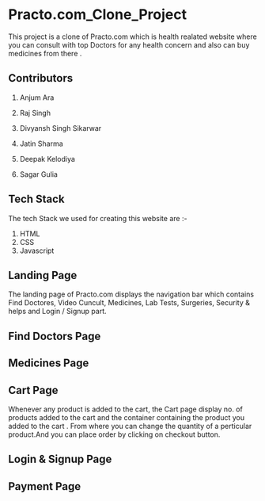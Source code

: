 
# Practo.com_Clone_Project

This project is a clone of Practo.com which is health realated website where you can consult with top Doctors for any health concern and also can buy medicines from there .



## Contributors
1. Anjum Ara 

2. Raj Singh

3. Divyansh Singh Sikarwar

4. Jatin Sharma

5. Deepak Kelodiya

6. Sagar Gulia



## Tech Stack
The tech Stack we used for creating this website are :-

1. HTML 
2. CSS
3. Javascript



## Landing Page
The landing page of Practo.com displays the navigation bar which contains Find Doctores, Video Cuncult, Medicines, Lab Tests, Surgeries, Security & helps and Login / Signup part.


## Find Doctors Page
## Medicines Page
## Cart Page
Whenever any product is added to the cart, the Cart page display no. of products added to the cart and the container containing the product you added to the cart . From where you can change the quantity of a perticular product.And you can place order by clicking on checkout button.

## Login & Signup Page
## Payment Page
